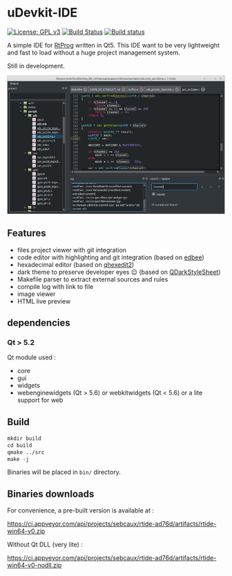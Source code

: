 # uDevkit-IDE

[![License: GPL v3](https://img.shields.io/badge/License-GPL%20v3-blue.svg)](http://www.gnu.org/licenses/gpl-3.0)
[![Build Status](https://travis-ci.org/UniSwarm/rtide.svg?branch=master)](https://travis-ci.org/UniSwarm/uDevkit-IDE)
[![Build status](https://ci.appveyor.com/api/projects/status/s0fgqgvdwm9g34vj?svg=true)](https://ci.appveyor.com/project/sebcaux/rtide-ad76d)

A simple IDE for [RtProg](https://github.com/UniSwarm/rtprog) written in Qt5. This IDE want to be very lightweight and fast to load without a huge project management system.

Still in development.

![Screenshot](screenshot_rtide.png)

## Features

* files project viewer with git integration
* code editor with highlighting and git integration (based on [edbee](https://github.com/edbee/edbee-lib))
* hexadecimal editor (based on [qhexedit2](https://github.com/Simsys/qhexedit2))
* dark theme to preserve developer eyes :wink: (based on [QDarkStyleSheet](https://github.com/ColinDuquesnoy/QDarkStyleSheet))
* Makefile parser to extract external sources and rules
* compile log with link to file
* image viewer
* HTML live preview

## dependencies
### Qt > 5.2

Qt module used :

- core
- gui
- widgets
- webenginewidgets (Qt > 5.6) or webkitwidgets (Qt < 5.6) or a lite support for web

## Build

```
mkdir build
cd build
qmake ../src
make -j
```

Binaries will be placed in `bin/` directory.

## Binaries downloads

For convenience, a pre-built version is available at :

https://ci.appveyor.com/api/projects/sebcaux/rtide-ad76d/artifacts/rtide-win64-v0.zip

Without Qt DLL (very lite) :

https://ci.appveyor.com/api/projects/sebcaux/rtide-ad76d/artifacts/rtide-win64-v0-nodll.zip
